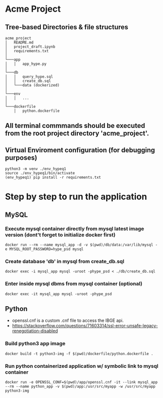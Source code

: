 # Acme Project

## Tree-based Directories & file structures 

```
acme_project
│   README.md
│   project_draft.ipynb    
│   requirements.txt
│
└───app
│   │   app_hype.py
│
└───db
│   │   query_hype.sql
│   │   create_db.sql
│   └───data (dockerized)
│   
└───env
│   │   ...
│
└───dockerfile
    │   python.dockerfile

```

## All terminal commmands should be executed from the root project directory 'acme_project'. 

## Virtual Enviroment configuration (for debugging purposes)
```
python3 -m venv ./env_hypeq1
source ./env_hypeq1/bin/activate
(env_hypeq1) pip install -r requirements.txt
```
# Step by step to run the application

## MySQL

### Execute mysql container directly from mysql latest image version (dont't forget to initialize docker first)
```
docker run --rm --name mysql_app -d -v $(pwd)/db/data:/var/lib/mysql -e MYSQL_ROOT_PASSWORD=hype_psd mysql
```

### Create database 'db' in mysql from create_db.sql
```
docker exec -i mysql_app mysql -uroot -phype_psd < ./db/create_db.sql 
```

### Enter inside mysql dbms from mysql container (optional)
```
docker exec -it mysql_app mysql -uroot -phype_psd
```

## Python

- openssl.cnf is a custom .cnf file to access the IBGE api. 
- https://stackoverflow.com/questions/71603314/ssl-error-unsafe-legacy-renegotiation-disabled

### Build python3 app image
``` 
docker build -t python3-img -f $(pwd)/dockerfile/python.dockerfile .
```

### Run python containerized application w/ symbolic link to mysql container
```
docker run -e OPENSSL_CONF=$(pwd)/app/openssl.cnf -it --link mysql_app --rm --name python_app -v $(pwd)/app:/usr/src/myapp -w /usr/src/myapp python3-img 
```
